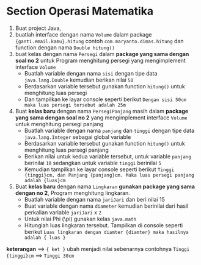 # Section Operasi Matematika

1. Buat project Java, 
2. buatlah interface dengan nama `Volume` dalam package `{ganti.email.kamu}.hitung` contoh `com.maryanto.dimas.hitung` dan function dengan nama `Double hitung()`
3. buat kelas dengan nama `Persegi` dalam **package yang sama dengan soal no 2**  untuk Program menghitung persegi yang mengimplement interface `Volume`
    - Buatlah variable dengan nama `sisi` dengan tipe data `java.lang.Double` kemudian berikan nilai `50`
    - Berdasarkan variable tersebut gunakan function `hitung()` untuk menghitung luas persegi
    - Dan tampilkan ke layar console seperti berikut `Dengan sisi 50cm maka luas persegi tersebut adalah 25m`
4. Buat **kelas baru** dengan nama `PersegiPanjang` masih dalam **package yang sama dengan soal no 2** yang mengimplement interface `Volume` untuk menghitung persegi panjang
    - Buatlah variable dengan nama `panjang` dan `tinggi` dengan tipe data `java.lang.Integer` sebagai global variable
    - Berdasarkan variable tersebut gunakan function `hitung()` untuk menghitung luas persegi panjang
    - Berikan nilai untuk kedua variable tersebut, untuk variable `panjang` berinilai `10` sedangkan untuk variable `tinggi` berinilai `5`
    - Kemudian tampilkan ke layar console seperti berikut `Tinggi {tinggi}cm, dan Panjang {panjang}cm. Maka luas persegi panjang adalah {luas}cm`
5. Buat **kelas baru** dengan nama `Lingkaran` **gunakan package yang sama dengan no 2**, Program menghitung lingkaran.
    - Buatlah variable dengan nama `jariJari` dan beri nilai 15
    - Buat variable dengan nama `diameter` kemudian berinilai dari hasil perkalian variable `jariJari` x `2`
    - Untuk nilai Phi (\pi) gunakan kelas `java.math`
    - Hitunglah luas lingkaran tersebut. Tampilkan di console seperti berikut `Luas lingkaran dengan diamter {diamter} maka hasilnya adalah { luas }`
  
**keterangan** ==> `{ ket }` ubah menjadi nilai sebenarnya contohnya `Tinggi {tinggi}cm` ==> `Tinggi 30cm`
